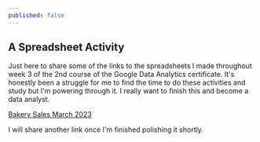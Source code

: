 ```yaml
---
published: false
---
```

## A Spreadsheet Activity

Just here to share some of the links to the spreadsheets I made throughout week 3 of the 2nd course of the Google Data Analytics certificate. It's honestly been a struggle for me to find the time to do these activities and study but I'm powering through it. I really want to finish this and become a data analyst.

[Bakery Sales March 2023](https://docs.google.com/spreadsheets/d/1YRvQjVhqBgSBHZ1gSzWYQVlQoTs3aGiObshXU-bNEGQ/edit?usp=sharing "This is a data base of bakery sales in March 2023")

I will share another link once I'm finished polishing it shortly.
